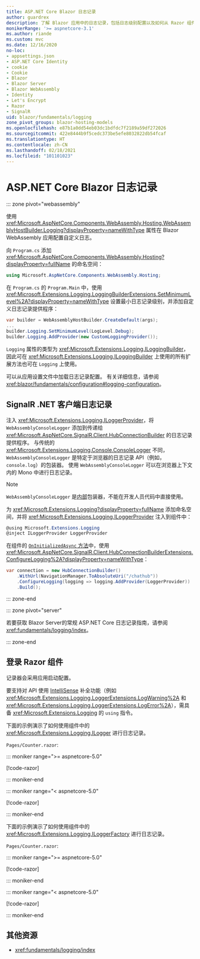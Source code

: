 ```yaml
---
title: ASP.NET Core Blazor 日志记录
author: guardrex
description: 了解 Blazor 应用中的日志记录，包括日志级别配置以及如何从 Razor 组件写入日志消息。
monikerRange: '>= aspnetcore-3.1'
ms.author: riande
ms.custom: mvc
ms.date: 12/16/2020
no-loc:
- appsettings.json
- ASP.NET Core Identity
- cookie
- Cookie
- Blazor
- Blazor Server
- Blazor WebAssembly
- Identity
- Let's Encrypt
- Razor
- SignalR
uid: blazor/fundamentals/logging
zone_pivot_groups: blazor-hosting-models
ms.openlocfilehash: e87b1a0dd54eb03dc1bdfdc7f2189a59df272026
ms.sourcegitcommit: 422e8444b9f5cedc373be5efe8032822db54fcaf
ms.translationtype: HT
ms.contentlocale: zh-CN
ms.lasthandoff: 02/18/2021
ms.locfileid: "101101023"
---
```

# <a name="aspnet-core-blazor-logging"></a>ASP.NET Core Blazor 日志记录

::: zone pivot="webassembly"

使用 <xref:Microsoft.AspNetCore.Components.WebAssembly.Hosting.WebAssemblyHostBuilder.Logging?displayProperty=nameWithType> 属性在 Blazor WebAssembly 应用配置自定义日志。

向 `Program.cs` 添加 <xref:Microsoft.AspNetCore.Components.WebAssembly.Hosting?displayProperty=fullName> 的命名空间：

```csharp
using Microsoft.AspNetCore.Components.WebAssembly.Hosting;
```

在 `Program.cs` 的 `Program.Main` 中，使用 <xref:Microsoft.Extensions.Logging.LoggingBuilderExtensions.SetMinimumLevel%2A?displayProperty=nameWithType> 设置最小日志记录级别，并添加自定义日志记录提供程序：

```csharp
var builder = WebAssemblyHostBuilder.CreateDefault(args);
...
builder.Logging.SetMinimumLevel(LogLevel.Debug);
builder.Logging.AddProvider(new CustomLoggingProvider());
```

`Logging` 属性的类型为 <xref:Microsoft.Extensions.Logging.ILoggingBuilder>，因此可在 <xref:Microsoft.Extensions.Logging.ILoggingBuilder> 上使用的所有扩展方法也可在 `Logging` 上使用。

可以从应用设置文件中加载日志记录配置。 有关详细信息，请参阅 <xref:blazor/fundamentals/configuration#logging-configuration>。

## <a name="signalr-net-client-logging"></a>SignalR .NET 客户端日志记录

注入 <xref:Microsoft.Extensions.Logging.ILoggerProvider>，将 `WebAssemblyConsoleLogger` 添加到传递给 <xref:Microsoft.AspNetCore.SignalR.Client.HubConnectionBuilder> 的日志记录提供程序。 与传统的 <xref:Microsoft.Extensions.Logging.Console.ConsoleLogger> 不同，`WebAssemblyConsoleLogger` 是特定于浏览器的日志记录 API（例如，`console.log`）的包装器。 使用 `WebAssemblyConsoleLogger` 可以在浏览器上下文内的 Mono 中进行日志记录。

> [!NOTE]
> `WebAssemblyConsoleLogger` 是[内部](/dotnet/csharp/language-reference/keywords/internal)包装器，不能在开发人员代码中直接使用。

为 <xref:Microsoft.Extensions.Logging?displayProperty=fullName> 添加命名空间，并将 <xref:Microsoft.Extensions.Logging.ILoggerProvider> 注入到组件中：

```csharp
@using Microsoft.Extensions.Logging
@inject ILoggerProvider LoggerProvider
```

在组件的 [`OnInitializedAsync` 方法](xref:blazor/components/lifecycle#component-initialization-methods)中，使用 <xref:Microsoft.AspNetCore.SignalR.Client.HubConnectionBuilderExtensions.ConfigureLogging%2A?displayProperty=nameWithType>：

```csharp
var connection = new HubConnectionBuilder()
    .WithUrl(NavigationManager.ToAbsoluteUri("/chathub"))
    .ConfigureLogging(logging => logging.AddProvider(LoggerProvider))
    .Build();
```

::: zone-end

::: zone pivot="server"

若要获取 Blazor Server的常规 ASP.NET Core 日志记录指南，请参阅 <xref:fundamentals/logging/index>。

::: zone-end

## <a name="log-in-razor-components"></a>登录 Razor 组件

记录器会采用应用启动配置。

要支持对 API 使用 [IntelliSense](/visualstudio/ide/using-intellisense) 补全功能（例如 <xref:Microsoft.Extensions.Logging.LoggerExtensions.LogWarning%2A> 和 <xref:Microsoft.Extensions.Logging.LoggerExtensions.LogError%2A>），需具备 <xref:Microsoft.Extensions.Logging> 的 `using` 指令。

下面的示例演示了如何使用组件中的 <xref:Microsoft.Extensions.Logging.ILogger> 进行日志记录。

`Pages/Counter.razor`:

::: moniker range=">= aspnetcore-5.0"

[!code-razor[](~/blazor/common/samples/5.x/BlazorSample_WebAssembly/Pages/logging/Counter1.razor?highlight=3,16)]

::: moniker-end

::: moniker range="< aspnetcore-5.0"

[!code-razor[](~/blazor/common/samples/3.x/BlazorSample_WebAssembly/Pages/logging/Counter1.razor?highlight=3,16)]

::: moniker-end

下面的示例演示了如何使用组件中的 <xref:Microsoft.Extensions.Logging.ILoggerFactory> 进行日志记录。

`Pages/Counter.razor`:

::: moniker range=">= aspnetcore-5.0"

[!code-razor[](~/blazor/common/samples/5.x/BlazorSample_WebAssembly/Pages/logging/Counter2.razor?highlight=3,16-17)]

::: moniker-end

::: moniker range="< aspnetcore-5.0"

[!code-razor[](~/blazor/common/samples/3.x/BlazorSample_WebAssembly/Pages/logging/Counter2.razor?highlight=3,16-17)]

::: moniker-end

## <a name="additional-resources"></a>其他资源

* <xref:fundamentals/logging/index>
